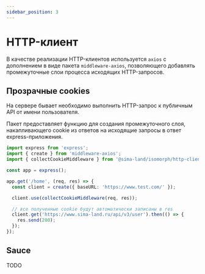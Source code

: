 ```yaml
---
sidebar_position: 3
---
```


# HTTP-клиент

В качестве реализации HTTP-клиентов используется `axios` с дополнением в виде пакета `middleware-axios`, позволяющего добавлять промежуточные слои процесса исходящих HTTP-запросов.

## Прозрачные cookies

На сервере бывает необходимо выполнить HTTP-запрос к публичным API от имени пользователя.

Пакет предоставляет функцию для создания промежуточного слоя,
накапливающего cookie из ответов на исходящие запросы в ответ express-приложения.

```ts
import express from 'express';
import { create } from 'middleware-axios';
import { collectCookieMiddleware } from '@sima-land/isomorph/http-client/middleware/cookie';

const app = express();

app.get('/home', (req, res) => {
  const client = create({ baseURL: 'https://www.test.com/' });

  client.use(collectCookieMiddleware(req, res));

  // все полученные cookie будут автоматически записаны в res
  client.get('https://www.sima-land.ru/api/v3/user').then(() => {
    res.send(200);
  });
});
```

## Sauce

TODO
